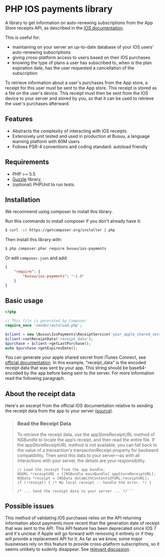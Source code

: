# PHP IOS payments library

A library to get information on auto-renewing subscriptions from the App Store receipts API, as described in the [IOS documentation](https://developer.apple.com/library/ios/releasenotes/General/ValidateAppStoreReceipt/Chapters/ValidateRemotely.html#//apple_ref/doc/uid/TP40010573-CH104-SW1). 

This is useful for:
* maintaining on your server an up-to-date database of your IOS users' auto-renewing subscriptions
* giving cross-platform access to users based on their IOS purchases
* knowing the type of plans a user has subscribed to, when is the plan expiration date, has the user requested a cancellation of the subscription 

To retrieve information about a user's purchases from the App store, a receipt for this user must be sent to the App store. This receipt is stored as a file on the user's device. This receipt must then be sent from the IOS device to your server and stored by you, so that it can be used to retrieve the user's purchases afterward.


## Features

* Abstracts the complexity of interacting with IOS receipts
* Extensively unit tested and used in production at Busuu, a language learning platform with 60M users
* Follows PSR-4 conventions and coding standard: autoload friendly

## Requirements

* PHP >= 5.5
* [Guzzle](https://github.com/guzzle/guzzle) library,
* (optional) PHPUnit to run tests.

## Installation

We recommend using composer to install this library.

Run this commands to install composer if you don't already have it:

```bash
$ curl -sS https://getcomposer.org/installer | php
```

Then install this library with:
```bash
$ php composer.phar require busuu/ios-payments
```

Or edit `composer.json` and add:

```json
{
    "require": {
        "busuu/ios-payments": "~1.0"
    }
}
```

## Basic usage

```php
<?php

// This file is generated by Composer
require_once 'vendor/autoload.php';

$client = new \Busuu\IosPayments\ReceiptService('your_apple_shared_secret');
$client->setReceiptData('receipt_data');
$purchase = $client->getLastPurchase();
echo $purchase->getExpiresDate();
```

You can generate your apple shared secret from iTunes Connect, see [official documentation](https://developer.apple.com/library/ios/documentation/LanguagesUtilities/Conceptual/iTunesConnectInAppPurchase_Guide/Chapters/CreatingInAppPurchaseProducts.html).
In this example, "receipt_data" is the encoded receipt data that was sent by your app. This string should be base64-encoded by the app before being sent to the server. 
For more information read the following paragraph.
 
## About the receipt data

Here's an excerpt from the official IOS documentation relative to sending the receipt data from the app to your server ([source](https://developer.apple.com/library/ios/releasenotes/General/ValidateAppStoreReceipt/Chapters/ValidateRemotely.html#//apple_ref/doc/uid/TP40010573-CH104-SW2)).
 
> ### Read the Receipt Data 
> To retrieve the receipt data, use the appStoreReceiptURL method of NSBundle to locate the app’s receipt, and then read the entire file. If the appStoreReceiptURL method is not available, you can fall back to the value of a transaction's transactionReceipt property for backward compatibility. Then send this data to your server—as with all interactions with your server, the details are your responsibility.
>```
>// Load the receipt from the app bundle.
>NSURL *receiptURL = [[NSBundle mainBundle] appStoreReceiptURL];
>NSData *receipt = [NSData dataWithContentsOfURL:receiptURL];
>if (!receipt) { /* No local receipt -- handle the error. */ }
> 
>/* ... Send the receipt data to your server ... */```

## Possible issues

This method of validating IOS purchases relies on the API returning information about payments more recent than the generation date of receipt that was sent to the API. 
This API feature has been deprecated since IOS 7 and it's unclear if Apple will go forward with removing it entirely or if they will provide a replacement API for it.
As far as we know, some major businesses rely on this feature to provide cross-platform subscriptions, so it seems unlikely to sudenly disappear.
See [relevant discussion](https://forums.developer.apple.com/message/156580#156580).